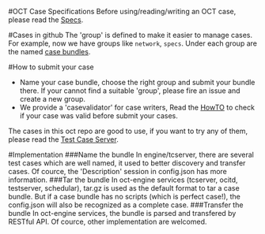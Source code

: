#OCT Case Specifications
Before using/reading/writing an OCT case, please read the [Specs](spec.md).

#Cases in github
The 'group' is defined to make it easier to manage cases.
For example, now we have groups like `network`, `specs`. 
Under each group are the named [case bundles](spec.md#case-bundle).

#How to submit your case
- Name your case bundle, choose the right group and submit your bundle there. If your cannot find a suitable 'group', please fire an issue and create a new group.
- We provide a 'casevalidator' for case writers, Read the [HowTO](../engine/tcserver/casevalidator/HowTO.md) to check if your case was valid before submit your cases.

The cases in this oct repo are good to use, if you want to try any of them, please read the [Test Case Server](../engine/tcserver/README.md).

#Implementation
###Name the bundle
  In engine/tcserver, there are several test cases which are well named, it used to better discovery and transfer cases.
  Of cource, the 'Description' session in config.json has more information.
###Tar the bundle
  In oct-engine services (tcserver, ocitd, testserver, schedular), tar.gz is used as the default format to tar a case bundle.
  But if a case bundle has no scripts (which is perfect case!), the config.json will also be recognized as a complete case.
###Transfer the bundle
  In oct-engine services, the bundle is parsed and transfered by RESTful API.
Of cource, other implementation are welcomed.
